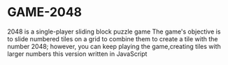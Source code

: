 # GAME-2048
2048 is a single-player sliding block puzzle game
The game's objective is to slide numbered tiles on a grid to combine them to create a tile with the number 2048;
however, you can keep playing the game,creating tiles with larger numbers
this version written in JavaScript
